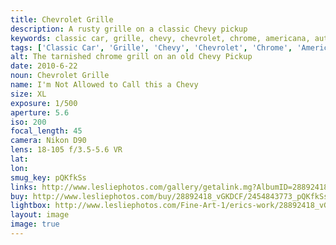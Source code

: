 ```yaml
---
title: Chevrolet Grille
description: A rusty grille on a classic Chevy pickup
keywords: classic car, grille, chevy, chevrolet, chrome, americana, automotive
tags: ['Classic Car', 'Grille', 'Chevy', 'Chevrolet', 'Chrome', 'Americana']
alt: The tarnished chrome grill on an old Chevy Pickup
date: 2010-6-22
noun: Chevrolet Grille
name: I'm Not Allowed to Call this a Chevy
size: XL
exposure: 1/500
aperture: 5.6
iso: 200
focal_length: 45
camera: Nikon D90
lens: 18-105 f/3.5-5.6 VR
lat: 
lon: 
smug_key: pQKfkSs
links: http://www.lesliephotos.com/gallery/getalink.mg?AlbumID=28892418&AlbumKey=vGKDCF&ImageID=2454843773&ImageKey=pQKfkSs&how=forum&Page=1
buy: http://www.lesliephotos.com/buy/28892418_vGKDCF/2454843773_pQKfkSs/
lightbox: http://www.lesliephotos.com/Fine-Art-1/erics-work/28892418_vGKDCF#!i=2454843773&k=pQKfkSs&lb=1&s=A
layout: image
image: true
---
```

